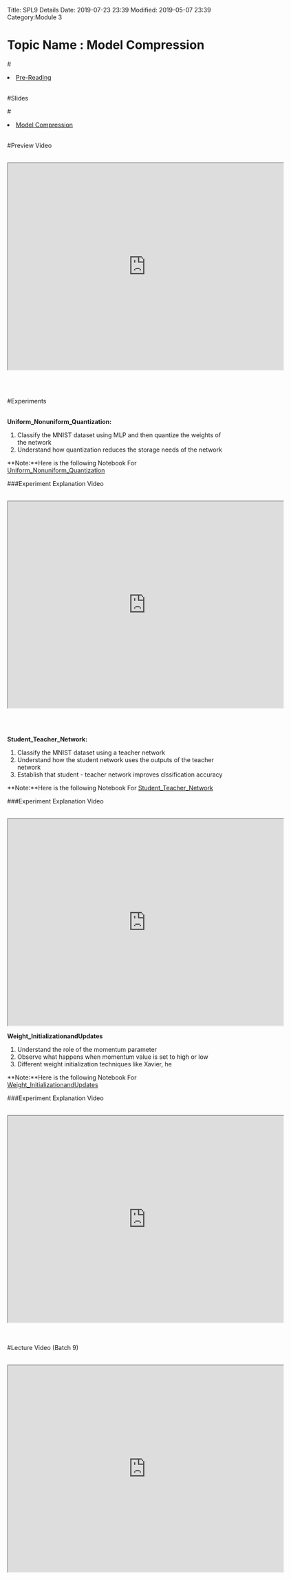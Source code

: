 Title: SPL9 Details
Date: 2019-07-23 23:39
Modified: 2019-05-07 23:39
Category:Module 3

# Topic Name :   Model Compression


#<li><a href="https://drive.google.com/drive/u/0/folders/1OmStbAaz2mpNGYae1Kpsm-d1yuhWlrMq" target="_blank">Pre-Reading</a></li> <br>

#Slides<br>

#<li><a href="https://www.dropbox.com/home/Batch7/Slides/Day24?preview=Model+Compression.pptx" target="_blank"> Model Compression</a></li> <br>



#Preview Video <br><br>
<iframe src="https://videoken.com/embed/vkene-_t527c1zbA"width="640" height="480"></iframe>

<br><br>


#Experiments<br><br>

**Uniform_Nonuniform_Quantization:** <br>
 
1. Classify the MNIST dataset using MLP and then quantize the weights of the network<br>
2. Understand how quantization reduces the storage needs of the network<br>


**Note:**Here is the following Notebook For [Uniform_Nonuniform_Quantization](https://drive.google.com/file/d/1C6xON1gqd7avmieBsnStGxAoE_p8R5i9/view?usp=sharing)

###Experiment Explanation Video <br><br>
<iframe src="https://cdn.talentsprint.com/aiml/AIML_BATCH_HYD_7/March31/uniform_nonuniform_quantization.mp4"width="640" height="480"></iframe>

<br><br>

**Student_Teacher_Network:** <br>
 
1. Classify the MNIST dataset using a teacher network<br>
2. Understand how the student network uses the outputs of the teacher network<br>
3. Establish that student - teacher network improves clssification accuracy<br>


**Note:**Here is the following Notebook For [Student_Teacher_Network](https://drive.google.com/file/d/1wAkwIwvrMCEOPwPitj-Xhr-L_ccZE3fl/view?usp=sharing)

###Experiment Explanation Video <br><br>
<iframe src="https://cdn.talentsprint.com/aiml/AIML_BATCH_HYD_7/March31/student_teacher_network.mp4"width="640" height="480"></iframe>


**Weight_InitializationandUpdates** <br>
 
1. Understand the role of the momentum parameter<br>
2. Observe what happens when momentum value is set to high or low<br>
3. Different weight initialization techniques like Xavier, he<br>

**Note:**Here is the following Notebook For [Weight_InitializationandUpdates](https://drive.google.com/file/d/11zf-beZ_eLM88EyvIrOk1vOOwMfogROG/view?usp=sharing)


###Experiment Explanation Video <br><br>
<iframe src="https://cdn.talentsprint.com/aiml/AIML_BATCH_HYD_7/March31/weight_intilizations.mp4"width="640" height="480"></iframe>

<br><br>
#Lecture Video (Batch 9) <br><br>
<iframe src="https://videoken.com/embed/vkene-dwGd-TRjPQ"width="640" height="480"></iframe>







